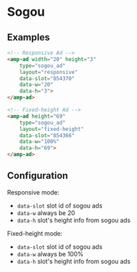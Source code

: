 <!---
Copyright 2016 The AMP HTML Authors. All Rights Reserved.

Licensed under the Apache License, Version 2.0 (the "License");
you may not use this file except in compliance with the License.
You may obtain a copy of the License at

      http://www.apache.org/licenses/LICENSE-2.0

Unless required by applicable law or agreed to in writing, software
distributed under the License is distributed on an "AS-IS" BASIS,
WITHOUT WARRANTIES OR CONDITIONS OF ANY KIND, either express or implied.
See the License for the specific language governing permissions and
limitations under the License.
-->

# Sogou

## Examples

```html
<!-- Responsive Ad -->
<amp-ad width="20" height="3"
    type="sogou_ad"
    layout="responsive"
    data-slot="854370"
    data-w="20"
    data-h="3">
</amp-ad>

<!-- Fixed-height Ad -->
<amp-ad height="69"
    type="sogou_ad"
    layout="fixed-height"
    data-slot="854366"
    data-w="100%"
    data-h="69">
</amp-ad>
```

## Configuration

Responsive mode:

- `data-slot` slot id of sogou ads
- `data-w` always be 20
- `data-h` slot's height info from sogou ads

Fixed-height mode:

- `data-slot` slot id of sogou ads
- `data-w` always be 100%
- `data-h` slot's height info from sogou ads
